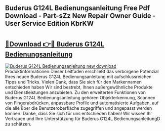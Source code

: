 ## Buderus G124L Bedienungsanleitung Free Pdf Download - Part-sZz New Repair Owner Guide - User Service Edition KbrKW

# <h2><a href="http://df31jd.blite.top/?on=Buderus+G124L+Bedienungsanleitung">🔗Download 👉🔴 Buderus G124L Bedienungsanleitung</a></h2>

[![Buderus G124L Bedienungsanleitung new download](https://i.imgur.com/lujVjoI.png)](http://df31jd.blite.top/?on=Buderus+G124L+Bedienungsanleitung)
Produktinformationen Dieser Leitfaden erschließt das verborgene Potenzial Ihres neuen Buderus G124L Bedienungsanleitung mit aufschlussreichen Tipps und Tricks. Vielen Dank, dass Sie sich für den Markennamen entschieden haben Wir sind bestrebt, Ihnen außergewöhnliche Produkte und Dienstleistungen anzubieten. Zu den erweiterten Funktionen von Buderus G124L Bedienungsanleitung gehören Objekterkennung, Scannen von Fingerabdrücken, anpassbare Profile und automatisierte Aufgaben, auf die alle über die Benutzeroberfläche zugegriffen und angepasst werden können. Danke, dass Sie sich für uns entschieden haben! Wir wissen Ihr Vertrauen und Ihre Unterstützung für Buderus G124L BedienungsanleitungD zu schätzen.
